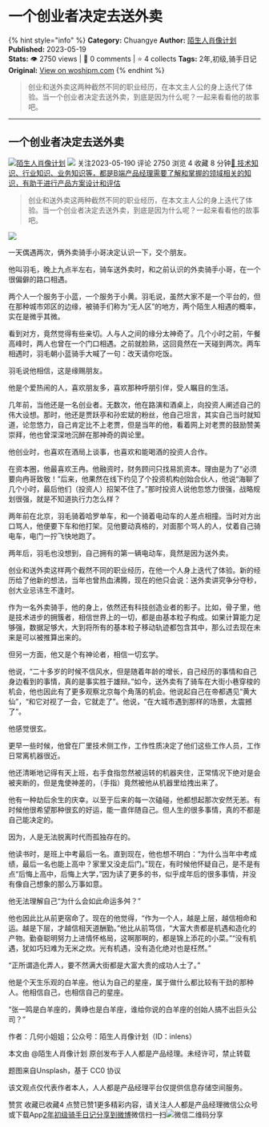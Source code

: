 # 一个创业者决定去送外卖
{% hint style="info" %}
**Category:** Chuangye
**Author:** [陌生人肖像计划](https://www.woshipm.com/u/1488885)
**Published:** 2023-05-19  
**Stats:** 👁️ 2750 views | 💬 0 comments | ⭐ 4 collects
**Tags:** 2年,初级,骑手日记
**Original:** [View on woshipm.com](https://www.woshipm.com/chuangye/5829668.html)
{% endhint %}
> 创业和送外卖这两种截然不同的职业经历，在本文主人公的身上迭代了体验。当一个创业者决定去送外卖，到底是因为什么呢？一起来看看他的故事吧。

---

## 一个创业者决定去送外卖

[![](https://static.woshipm.com/pmadmin_avatar_20221222151231_2613.jpg?imageView2/1/w/72/h/72/q/100)](https://www.woshipm.com/u/1488885)[陌生人肖像计划](https://www.woshipm.com/u/1488885) ![](https://static.woshipm.com/tag/1101_1@2x.png) 关注2023-05-190 评论 2750 浏览 4 收藏 8 分钟[🔗 技术知识、行业知识、业务知识等，都是B端产品经理需要了解和掌握的领域相关的知识，有助于进行产品方案设计和评估](https://ke.qidianla.com/courses/bcpm)

> 创业和送外卖这两种截然不同的职业经历，在本文主人公的身上迭代了体验。当一个创业者决定去送外卖，到底是因为什么呢？一起来看看他的故事吧。

![](https://image.woshipm.com/2023/04/14/81a5fe6c-da9e-11ed-aaf8-00163e0b5ff3.png)

一天偶遇两次，俩外卖骑手小哥决定认识一下，交个朋友。

他叫羽毛，晚上九点半左右，骑车送外卖时，和之前认识的外卖骑手小哥，在一个很偏僻的路口相遇。

两个人一个服务于小蓝，一个服务于小黄。羽毛说，虽然大家不是一个平台的，但在那种城市郊区的边缘，被骑手们称为“无人区”的地方，两个陌生人相遇的概率，实在是微乎其微。

看到对方，竟然觉得有些亲切。人与人之间的缘分太神奇了。几个小时之前，午餐高峰时，两人也曾在一个门口相遇。之前就脸熟，这回竟然在一天碰到两次。两车相遇时，羽毛朝小蓝骑手大喊了一句：改天请你吃饭。

羽毛说他相信，这是缘赐朋友。

他是个爱热闹的人，喜欢朋友多，喜欢那种呼朋引伴，受人瞩目的生活。

几年前，当他还是一名创业者。无数次，他在路演和酒桌上，向投资人阐述自己的伟大设想。那时，他还是贾跃亭和孙宏斌的粉丝，他自己坦言，其实自己当时就知道，论忽悠力，自己肯定比不上老贾，但是当年的他，看着网上对老贾的鼓励赞美崇拜，他也曾深深地沉醉在那神奇的舆论里。

他创业时，也喜欢在酒局上谈事，也喜欢和能喝酒的投资人合作。

在资本圈，他最喜欢王冉。他融资时，财务顾问只找易凯资本。理由是为了“必须要向冉哥致敬！”后来，他果然在线下约见了个投资机构创始合伙人，他说“海聊了几个小时，最后他们（投资人）招架不住了。”那时投资人说他忽悠力很强，战略规划很强，就是不知道执行力怎么样？

两年前在北京，羽毛骑着哈罗单车，和一个骑着电动车的人差点相撞。当时对方出口骂人，他便要下车和他打架。见他要动真格的，对面那个骂人的人，仗着自己骑电车，电门一拧飞快地跑了。

两年后，羽毛也没想到，自己拥有的第一辆电动车，竟然是因为送外卖。

创业和送外卖这样两个截然不同的职业经历，在他一个人身上迭代了体验。新的经历给了他新的想法，当年也曾热血沸腾，现在的他只会说：送外卖讲究争分夺秒，创大业忌讳生不逢时。

作为一名外卖骑手，他的身上，依然还有科技创造业者的影子。比如，骨子里，他是技术进步的拥簇者，相信世界上的一切，都是由基本粒子构成。如果计算能力足够强，数据足够大，大到将所有的基本粒子移动轨迹都包含其中，那么过去现在未来是可以被推算出来的。

但另一方面，他又是个有神论者，相信一切玄学。

他说，“二十多岁的时候不信风水，但是随着年龄的增长，自己经历的事情和自己身边看到的事情，真的是事实胜于雄辩。”如今，送外卖有了骑车在大街小巷穿梭的机会，他也因此有了更多观察北京每个角落的机会。他说起自己在帝都遇见“黄大仙”，“和它对视了一会，它就走了”。他说，“在大城市遇到那样的场景，太震撼了”。

他感觉很玄。

更早一些时候，他曾在厂里技术侧工作，工作性质决定了他们这些工作人员，工作日常离机器很近。

他还清晰地记得有天上班，右手食指忽然被运转的机器夹住，正常情况下绝对是会被夹断的，但是鬼使神差的，（手指）竟然被他从机器里给拽出来了。

他有一种劫后余生的庆幸。以至于后来的每一次磕碰，他都想起那次安然无恙。有时候他很希望那种很玄的好运，能一直伴随自己。但人生的很多事情，真的不都是自己能决定的。

因为，人是无法脱离时代而孤独存在的。

他读书时，是班上中考最后一名。直到现在，他也想不明白：“为什么当年中考成绩，最后一名也能上高中？家里又没走后门。”现在，有时候他怀疑自己，是不是有点“后悔上高中，后悔上大学，”因为读了更多的书，似乎成年后的很多事情，并没有像自己想象的那么万事如意。

他无法理解自己“为什么会如此命运多舛？”

他也因此比从前更宿命了。现在的他觉得，“作为一个人，越是上层，越信相命和运。越是下层，才越信相天道酬勤。”他比从前笃信，“大富大贵都是机遇和造化的产物。勤奋聪明努力上进情怀格局，这啊那啊的，都是锦上添花的小菜。”“没有机遇，犹如巧妇难为无米之炊。光有机遇，没有造化绝对也是枉然。”

“正所谓造化弄人，要不然满大街都是大富大贵的成功人士了。”

他是个天生乐观的白羊座。他认为自己的星座，属于做什么都比较有干劲的那种人。他相信自己，也相信自己的星座。

“张一鸣是白羊座的，黄峥也是白羊座，谁给你说的白羊座的创始人搞不出巨头公司？”

作者：几何小姐姐；公众号：陌生人肖像计划（ID：inlens）

本文由 @陌生人肖像计划 原创发布于人人都是产品经理。未经许可，禁止转载

题图来自Unsplash，基于 CC0 协议

该文观点仅代表作者本人，人人都是产品经理平台仅提供信息存储空间服务。

赞赏 收藏已收藏4 点赞已赞1更多精彩内容，请关注人人都是产品经理微信公众号或下载App[2年](https://www.woshipm.com/tag/2%e5%b9%b4)[初级](https://www.woshipm.com/tag/%e5%88%9d%e7%ba%a7)[骑手日记](https://www.woshipm.com/tag/%e9%aa%91%e6%89%8b%e6%97%a5%e8%ae%b0)[分享到微博](https://service.weibo.com/share/share.php?appkey=2775287854&title=一个创业者决定去送外卖&url=https://www.woshipm.com/chuangye/5829668.html&pic=https://image.woshipm.com/2023/04/14/81a5fe6c-da9e-11ed-aaf8-00163e0b5ff3.png)微信扫一扫![微信二维码](https://api.pwmqr.com/qrcode/create/?url=https://www.woshipm.com/chuangye/5829668.html)分享